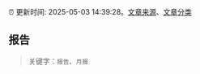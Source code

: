 :alarm_clock: 更新时间: 2025-05-03 14:39:28。[文章来源](/README.md)、[文章分类](/TAGS.md)

## 报告


> 关键字：`报告`、`月报`



